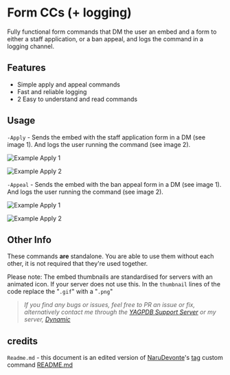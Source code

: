 # Form CCs (+ logging)
Fully functional form commands that DM the user an embed and a form to either a staff application, or a ban appeal, and logs the command in a logging channel.

## Features
- Simple apply and appeal commands 
- Fast and reliable logging
- 2 Easy to understand and read commands

## Usage

`-Apply` - Sends the embed with the staff application form in a DM (see image 1). And logs the user running the command (see image 2).

![Example Apply 1](https://cdn.discordapp.com/attachments/786941956004904991/809964653928251453/unknown.png)

![Example Apply 2](https://cdn.discordapp.com/attachments/786941956004904991/809964653928251453/unknown.png)

`-Appeal` - Sends the embed with the ban appeal form in a DM (see image 1). And logs the user running the command (see image 2).

![Example Apply 1](https://cdn.discordapp.com/attachments/779096799738724372/809969878030745632/unknown.png)

![Example Apply 2](https://cdn.discordapp.com/attachments/779096799738724372/809970148596383764/unknown.png)

## Other Info
These commands **are** standalone. You are able to use them without each other, it is not required that they're used together.

Please note: The embed thumbnails are standardised for servers with an animated icon.
If your server does not use this. In the `thumbnail` lines of the code replace the "`.gif`" with a "`.png`"

> *If you find any bugs or issues, feel free to PR an issue or fix, alternatively contact me through the [YAGPDB Support Server](https://discord.gg/SY7wn39SYD) or my server, [Dynamic](https://discord.gg/2WfF9JxuTU)*


## credits

`Readme.md` - this document is an edited version of [NaruDevonte](https://github.com/NaruDevnote)'s [tag](https://github.com/NaruDevnote/yagpdb-ccs/tree/master/tags) custom command [README.md](https://github.com/NaruDevnote/yagpdb-ccs/blob/master/tags/README.md)
